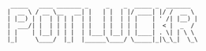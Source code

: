 ```text
  _____   ____ _______ _     _    _  _____ _  _______  
 |  __ \ / __ \__   __| |   | |  | |/ ____| |/ /  __ \ 
 | |__) | |  | | | |  | |   | |  | | |    | ' /| |__) |
 |  ___/| |  | | | |  | |   | |  | | |    |  < |  _  / 
 | |    | |__| | | |  | |___| |__| | |____| . \| | \ \ 
 |_|     \____/  |_|  |______\____/ \_____|_|\_\_|  \_\
```
                                                       


